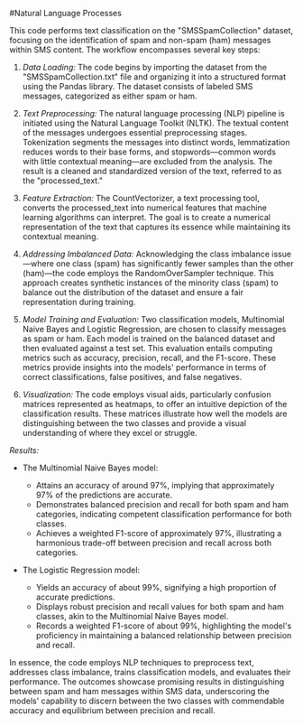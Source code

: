 #Natural Language Processes 

This code performs text classification on the "SMSSpamCollection" dataset, focusing on the identification of spam and non-spam (ham) messages within SMS content. The workflow encompasses several key steps:

1. *Data Loading:* The code begins by importing the dataset from the "SMSSpamCollection.txt" file and organizing it into a structured format using the Pandas library. The dataset consists of labeled SMS messages, categorized as either spam or ham.

2. *Text Preprocessing:* The natural language processing (NLP) pipeline is initiated using the Natural Language Toolkit (NLTK). The textual content of the messages undergoes essential preprocessing stages. Tokenization segments the messages into distinct words, lemmatization reduces words to their base forms, and stopwords—common words with little contextual meaning—are excluded from the analysis. The result is a cleaned and standardized version of the text, referred to as the "processed_text."

3. *Feature Extraction:* The CountVectorizer, a text processing tool, converts the processed_text into numerical features that machine learning algorithms can interpret. The goal is to create a numerical representation of the text that captures its essence while maintaining its contextual meaning.

4. *Addressing Imbalanced Data:* Acknowledging the class imbalance issue—where one class (spam) has significantly fewer samples than the other (ham)—the code employs the RandomOverSampler technique. This approach creates synthetic instances of the minority class (spam) to balance out the distribution of the dataset and ensure a fair representation during training.

5. *Model Training and Evaluation:* Two classification models, Multinomial Naive Bayes and Logistic Regression, are chosen to classify messages as spam or ham. Each model is trained on the balanced dataset and then evaluated against a test set. This evaluation entails computing metrics such as accuracy, precision, recall, and the F1-score. These metrics provide insights into the models' performance in terms of correct classifications, false positives, and false negatives.

6. *Visualization:* The code employs visual aids, particularly confusion matrices represented as heatmaps, to offer an intuitive depiction of the classification results. These matrices illustrate how well the models are distinguishing between the two classes and provide a visual understanding of where they excel or struggle.

*Results:*
- The Multinomial Naive Bayes model:
  - Attains an accuracy of around 97%, implying that approximately 97% of the predictions are accurate.
  - Demonstrates balanced precision and recall for both spam and ham categories, indicating competent classification performance for both classes.
  - Achieves a weighted F1-score of approximately 97%, illustrating a harmonious trade-off between precision and recall across both categories.

- The Logistic Regression model:
  - Yields an accuracy of about 99%, signifying a high proportion of accurate predictions.
  - Displays robust precision and recall values for both spam and ham classes, akin to the Multinomial Naive Bayes model.
  - Records a weighted F1-score of about 99%, highlighting the model's proficiency in maintaining a balanced relationship between precision and recall.

In essence, the code employs NLP techniques to preprocess text, addresses class imbalance, trains classification models, and evaluates their performance. The outcomes showcase promising results in distinguishing between spam and ham messages within SMS data, underscoring the models' capability to discern between the two classes with commendable accuracy and equilibrium between precision and recall.

